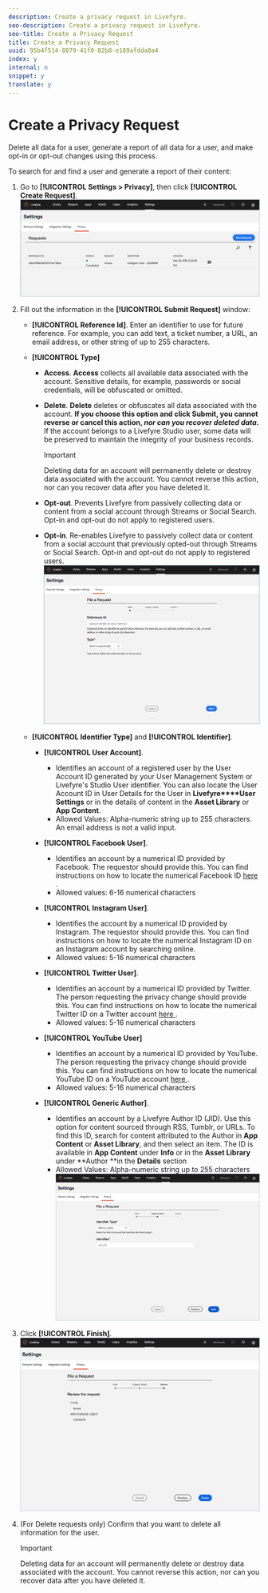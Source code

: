 ```yaml
---
description: Create a privacy request in Livefyre.
seo-description: Create a privacy request in Livefyre.
seo-title: Create a Privacy Request
title: Create a Privacy Request
uuid: 95b4f514-8879-41f0-82b8-e189afdda8a4
index: y
internal: n
snippet: y
translate: y
---
```


# Create a Privacy Request

Delete all data for a user, generate a report of all data for a user, and make opt-in or opt-out changes using this process.

To search for and find a user and generate a report of their content:

1. Go to **[!UICONTROL  Settings > Privacy]**, then click **[!UICONTROL  Create Request]**.
   ![](assets/privacypage1.png)
1. Fill out the information in the **[!UICONTROL  Submit Request]** window:

    * **[!UICONTROL  Reference Id]**. Enter an identifier to use for future reference. For example, you can add text, a ticket number, a URL, an email address, or other string of up to 255 characters.
    * **[!UICONTROL  Type]** 
        * **Access**. **Access** collects all available data associated with the account. Sensitive details, for example, passwords or social credentials, will be obfuscated or omitted.
        * **Delete**. **Delete** deletes or obfuscates all data associated with the account. **If you choose this option and click Submit, you cannot reverse or cancel this action, *nor can you recover deleted data.*** If the account belongs to a Livefyre Studio user, some data will be preserved to maintain the integrity of your business records. 
          >[!IMPORTANT]
          >
          >Deleting data for an account will permanently delete or destroy data associated with the account. You cannot reverse this action, nor can you recover data after you have deleted it.

        * **Opt-out**. Prevents Livefyre from passively collecting data or content from a social account through Streams or Social Search. Opt-in and opt-out do not apply to registered users.
        * **Opt-in**. Re-enables Livefyre to passively collect data or content from a social account that previously opted-out through Streams or Social Search. Opt-in and opt-out do not apply to registered users.
      ![](assets/privacypage2.png)
    * **[!UICONTROL  Identifier Type]** and **[!UICONTROL  Identifier]**.
    
        * **[!UICONTROL  User Account]**.         
            * Identifies an account of a registered user by the User Account ID generated by your User Management System or Livefyre's Studio User identifier. You can also locate the User Account ID in User Details for the User in **Livefyre****User Settings** or in the details of content in the **Asset Library** or **App Content**.
            * Allowed Values: Alpha-numeric string up to 255 characters. An email address is not a valid input.

        * **[!UICONTROL  Facebook User]**.         
            * Identifies an account by a numerical ID provided by Facebook. The requestor should provide this. You can find instructions on how to locate the numerical Facebook ID [ here ](https://www.facebook.com/help/1397933243846983?helpref=faq_content).
            * Allowed values: 6-16 numerical characters

        * **[!UICONTROL  Instagram User]**.         
            * Identifies the account by a numerical ID provided by Instagram. The requestor should provide this. You can find instructions on how to locate the numerical Instagram ID on an Instagram account by searching online.
            * Allowed values: 5-16 numerical characters

        * **[!UICONTROL  Twitter User]**.         
            * Identifies an account by a numerical ID provided by Twitter. The person requesting the privacy change should provide this. You can find instructions on how to locate the numerical Twitter ID on a Twitter account [ here ](http://mytwitterid.com/).
            * Allowed values: 5-16 numerical characters

        * **[!UICONTROL  YouTube User]** 
            * Identifies an account by a numerical ID provided by YouTube. The person requesting the privacy change should provide this. You can find instructions on how to locate the numerical YouTube ID on a YouTube account [ here ](https://support.google.com/youtube/answer/3250431?hl=en).
            * Allowed values: 5-16 numerical characters

        * **[!UICONTROL  Generic Author]**.         
            * Identifies an account by a Livefyre Author ID (JID). Use this option for content sourced through RSS, Tumblr, or URLs. To find this ID, search for content attributed to the Author in **App Content** or **Asset Library**, and then select an item. The ID is available in **App Content** under **Info** or in the **Asset Library** under **Author **in the **Details** section
            * Allowed Values: Alpha-numeric string up to 255 characters
          ![](assets/privacypage3.png)


1. Click **[!UICONTROL  Finish]**.
   ![](assets/privacypage4.png)
1. (For Delete requests only) Confirm that you want to delete all information for the user.

   >[!IMPORTANT]
   >
   >Deleting data for an account will permanently delete or destroy data associated with the account. You cannot reverse this action, nor can you recover data after you have deleted it.

